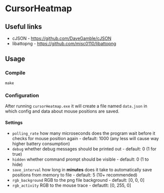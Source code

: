 # CursorHeatmap

## Useful links
- cJSON - https://github.com/DaveGamble/cJSON
- libattopng - https://github.com/misc0110/libattopng

## Usage
### Compile
`make`

### Configuration
After running `cursorHeatmap.exe` it will create a file named `data.json` in which config and data about mouse positions are saved.

#### Settings
- `polling_rate` how many microseconds does the program wait before it checks for mouse position again - default: 1000 (any less will cause way higher battery consumption)
- `debug` whether debug messages should be printed out - default: 0 (1 for true)
- `hidden` whether command prompt should be visible - default: 0 (1 to hide)
- `save_interval` how long in **minutes** does it take to automatically save positions from memory to file - default: 5 (10+ recommended)
- `rgb_background` RGB to the png file background - default: [0, 0, 0]
- `rgb_activity` RGB to the mouse trace - defautlt: [0, 255, 0]
